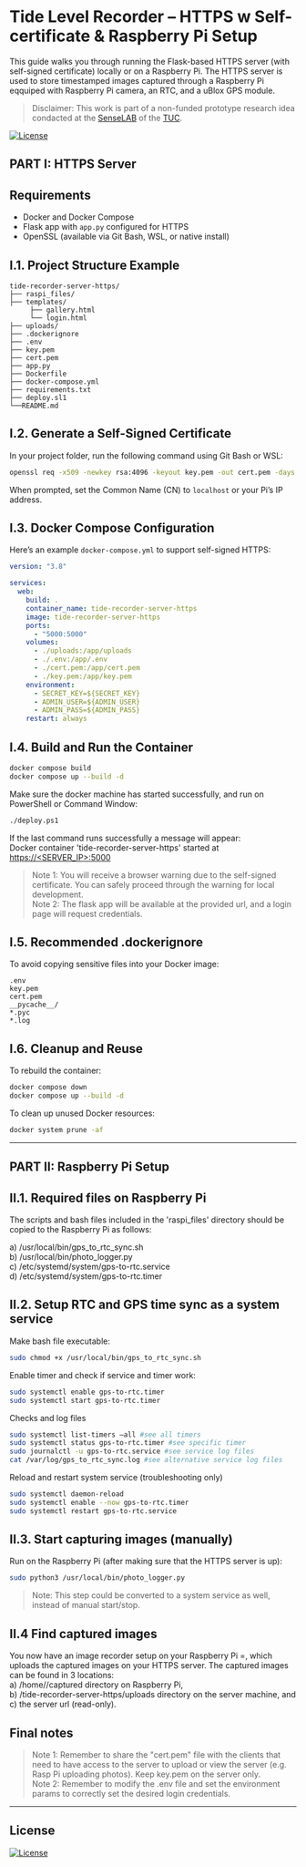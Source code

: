 # Tide Level Recorder – HTTPS w Self-certificate & Raspberry Pi Setup 

This guide walks you through running the Flask-based HTTPS server (with self-signed certificate) locally or on a Raspberry Pi. The HTTPS server is used to store timestamped images captured through a Raspberry Pi eqquiped with Raspberry Pi camera, an RTC, and a uBlox GPS module.

> Disclaimer: This work is part of a non-funded prototype research idea condacted  at the [SenseLAB](http://senselab.tuc.gr/) of the [TUC](https://www.tuc.gr/el/archi).

[![License](https://img.shields.io/badge/License-BSD_3--Clause-blue.svg)](https://opensource.org/licenses/BSD-3-Clause)

## PART I: HTTPS Server

## Requirements

- Docker and Docker Compose
- Flask app with `app.py` configured for HTTPS
- OpenSSL (available via Git Bash, WSL, or native install)

## I.1. Project Structure Example

```
tide-recorder-server-https/
├── raspi_files/
├── templates/
     ├── gallery.html
     └── login.html
├── uploads/
├── .dockerignore
├── .env
├── key.pem
├── cert.pem
├── app.py
├── Dockerfile
├── docker-compose.yml
├── requirements.txt
├── deploy.sl1
└──README.md
```

## I.2. Generate a Self-Signed Certificate

In your project folder, run the following command using Git Bash or WSL:

```bash
openssl req -x509 -newkey rsa:4096 -keyout key.pem -out cert.pem -days 365 -nodes
```

When prompted, set the Common Name (CN) to `localhost` or your Pi’s IP address.

## I.3. Docker Compose Configuration

Here’s an example `docker-compose.yml` to support self-signed HTTPS:

```yaml
version: "3.8"

services:
  web:
    build: .
    container_name: tide-recorder-server-https
    image: tide-recorder-server-https
    ports:
      - "5000:5000"
    volumes:
      - ./uploads:/app/uploads
      - ./.env:/app/.env
      - ./cert.pem:/app/cert.pem
      - ./key.pem:/app/key.pem
    environment:
      - SECRET_KEY=${SECRET_KEY}
      - ADMIN_USER=${ADMIN_USER}
      - ADMIN_PASS=${ADMIN_PASS}
    restart: always
```

## I.4. Build and Run the Container

```bash
docker compose build
docker compose up --build -d
```

Make sure the docker machine has started successfully, and run on PowerShell or Command Window: 

```bash
./deploy.ps1
```

If the last command runs successfully a message will appear:   
Docker container 'tide-recorder-server-https' started at [https://\<SERVER\_IP>:5000](https://<SERVER_IP>:5000)

> Note 1: You will receive a browser warning due to the self-signed certificate. You can safely proceed through the warning for local development.  
> Note 2: The flask app will be available at the provided url, and a login page will request credentials.

## I.5. Recommended .dockerignore

To avoid copying sensitive files into your Docker image:

```
.env
key.pem
cert.pem
__pycache__/
*.pyc
*.log
```

## I.6. Cleanup and Reuse

To rebuild the container:

```bash
docker compose down
docker compose up --build -d
```

To clean up unused Docker resources:

```bash
docker system prune -af
```
---

## PART II: Raspberry Pi Setup

## II.1. Required files on Raspberry Pi

The scripts and bash files included in the 'raspi_files' directory should be copied to the Raspberry Pi as follows:

a) /usr/local/bin/gps_to_rtc_sync.sh   
b) /usr/local/bin/photo_logger.py  
c) /etc/systemd/system/gps-to-rtc.service  
d) /etc/systemd/system/gps-to-rtc.timer  

## II.2. Setup RTC and GPS time sync as a system service

Make bash file executable: 
```bash
sudo chmod +x /usr/local/bin/gps_to_rtc_sync.sh
```

Enable timer and check if service and timer work: 
```bash
sudo systemctl enable gps-to-rtc.timer
sudo systemctl start gps-to-rtc.timer
```
Checks and log files
```bash
sudo systemctl list-timers –all #see all timers
sudo systemctl status gps-to-rtc.timer #see specific timer
sudo journalctl -u gps-to-rtc.service #see service log files
cat /var/log/gps_to_rtc_sync.log #see alternative service log files
```
Reload and restart system service (troubleshooting only)
```bash
sudo systemctl daemon-reload
sudo systemctl enable --now gps-to-rtc.timer
sudo systemctl restart gps-to-rtc.service
```

## II.3. Start capturing images (manually)
Run on the Raspberry Pi (after making sure that the HTTPS server is up):
```bash
sudo python3 /usr/local/bin/photo_logger.py
```
> Note: This step could be converted to a system service as well, instead of manual start/stop.

## II.4 Find captured images

You now have an image recorder setup on your Raspberry Pi =, which uploads the captured images on your HTTPS server. The captured images can be found in 3 locations:  
a) /home/<username>/captured directory on Raspberry Pi,  
b) /tide-recorder-server-https/uploads directory on the server machine, and  
c) the server url (read-only).

## Final notes
> Note 1: Remember to share the "cert.pem" file with the clients that need to have access to the server to upload or view the server (e.g. Rasp Pi uploading photos). Keep key.pem on the server only.  
> Note 2: Remember to modify the .env file and set the environment params to correctly set the desired login credentials.

---

## License

[![License](https://img.shields.io/badge/License-BSD_3--Clause-blue.svg)](https://opensource.org/licenses/BSD-3-Clause)